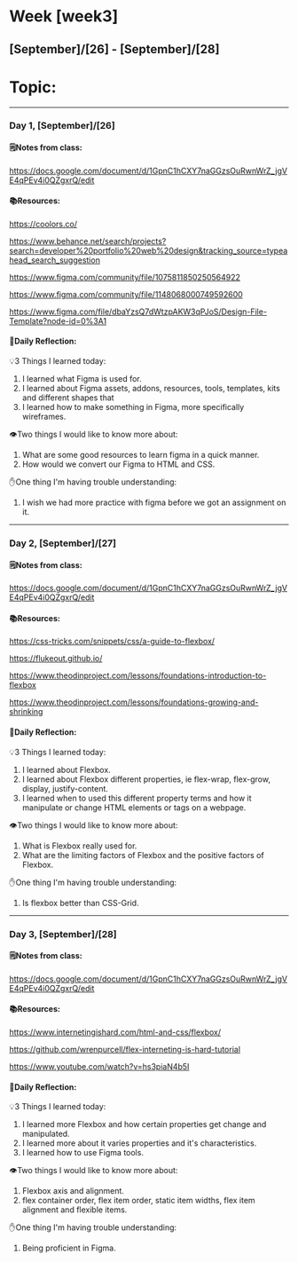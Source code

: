 # Week [week3]
## [September]/[26] - [September]/[28]

# Topic:

___

### Day 1, [September]/[26]

#### 🗒️Notes from class:
https://docs.google.com/document/d/1GpnC1hCXY7naGGzsOuRwnWrZ_jgVE4qPEv4i0QZgxrQ/edit

#### 📚Resources:
https://coolors.co/

https://www.behance.net/search/projects?search=developer%20portfolio%20web%20design&tracking_source=typeahead_search_suggestion

https://www.figma.com/community/file/1075811850250564922

https://www.figma.com/community/file/1148068000749592600

https://www.figma.com/file/dbaYzsQ7dWtzpAKW3qPJoS/Design-File-Template?node-id=0%3A1



#### 💭Daily Reflection:

💡3 Things I learned today:
1. I learned what Figma is used for.
2. I learned about Figma assets, addons, resources, tools, templates, kits and different shapes that 
3. I learned how to make something in Figma, more specifically wireframes.

👁️Two things I would like to know more about:
1. What are some good resources to learn figma in a quick manner.
2. How would we convert our Figma to HTML and CSS.

✋One thing I'm having trouble understanding:
1. I wish we had more practice with figma before we got an assignment on it.


___

### Day 2, [September]/[27]

#### 🗒️Notes from class:
https://docs.google.com/document/d/1GpnC1hCXY7naGGzsOuRwnWrZ_jgVE4qPEv4i0QZgxrQ/edit

#### 📚Resources:
https://css-tricks.com/snippets/css/a-guide-to-flexbox/

https://flukeout.github.io/

https://www.theodinproject.com/lessons/foundations-introduction-to-flexbox

https://www.theodinproject.com/lessons/foundations-growing-and-shrinking

#### 💭Daily Reflection:

💡3 Things I learned today:
1. I learned about Flexbox.
2. I learned about Flexbox different properties, ie flex-wrap, flex-grow, display, justify-content.
3. I learned when to used this different property terms  and how it manipulate or change HTML elements or tags on a webpage.

👁️Two things I would like to know more about:
1. What is Flexbox really used for.
2. What are the limiting factors of Flexbox and the positive factors of Flexbox.

✋One thing I'm having trouble understanding:
1. Is flexbox better than CSS-Grid.

___

### Day 3, [September]/[28]
#### 🗒️Notes from class:
https://docs.google.com/document/d/1GpnC1hCXY7naGGzsOuRwnWrZ_jgVE4qPEv4i0QZgxrQ/edit
#### 📚Resources:
https://www.internetingishard.com/html-and-css/flexbox/

https://github.com/wrenpurcell/flex-interneting-is-hard-tutorial

https://www.youtube.com/watch?v=hs3piaN4b5I



#### 💭Daily Reflection:

💡3 Things I learned today:
1. I learned more Flexbox and how certain properties get change and 
manipulated.
2. I learned more about it varies properties and it's characteristics.
3. I learned how to use Figma tools.

👁️Two things I would like to know more about:
1. Flexbox axis and alignment.
2. flex container order, flex item order, static item widths, flex item alignment and flexible items.

✋One thing I'm having trouble understanding:
1. Being proficient in Figma.
 

